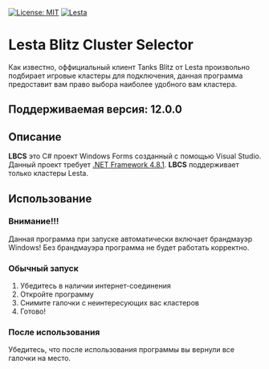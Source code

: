 [![License: MIT](https://img.shields.io/badge/License-MIT-green.svg)](https://opensource.org/licenses/MIT) [![Lesta](https://img.shields.io/badge/L-blue)](https://lesta.ru/ru) 
# Lesta Blitz Cluster Selector
Как известно, оффициальный клиент Tanks Blitz от Lesta произвольно подбирает игровые кластеры для подключения, данная программа предоставит вам право выбора наиболее удобного вам кластера.

## Поддерживаемая версия: 12.0.0

## Описание

**LBCS** это C# проект Windows Forms созданный с помощью Visual Studio. Данный проект требует [.NET Framework 4.8.1](https://dotnet.microsoft.com/en-us/download/dotnet-framework/thank-you/net481-offline-installer). 
**LBCS** поддерживает только кластеры Lesta.

## Использование
### Внимание!!!
Данная программа при запуске автоматически включает брандмауэр Windows!
Без брандмауэра программа не будет работать корректно.

### Обычный запуск
1. Убедитесь в наличии интернет-соединения
2. Откройте программу
3. Снимите галочки с неинтересующих вас кластеров
4. Готово!

### После использования
Убедитесь, что после использования программы вы вернули все галочки на место.
